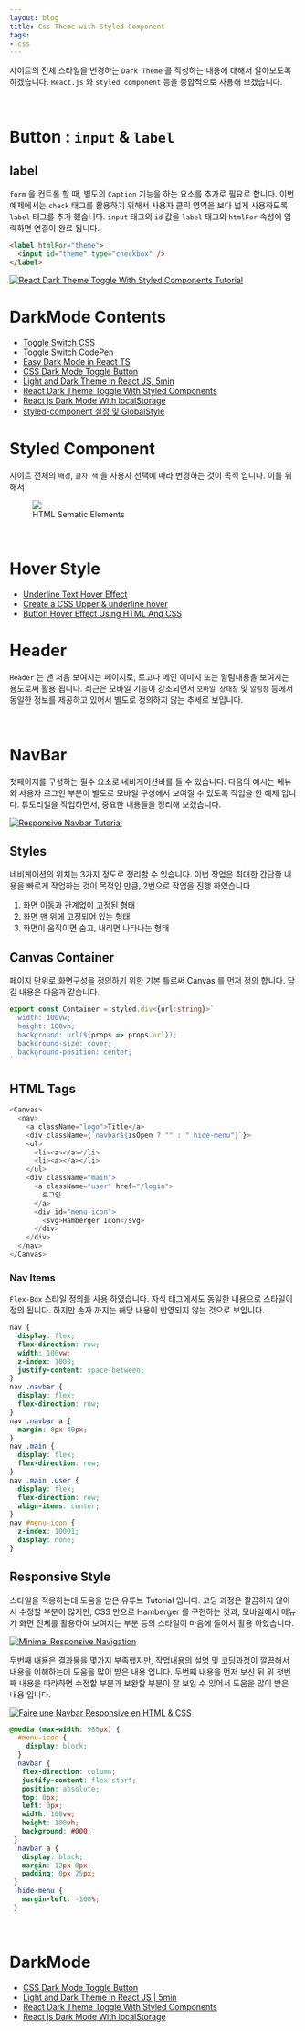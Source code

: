 ```yaml
---
layout: blog
title: Css Theme with Styled Component
tags:
- css
---
```


사이트의 전체 스타일을 변경하는 `Dark Theme` 를 작성하는 내용에 대해서 알아보도록 하겠습니다. `React.js` 와 `styled component` 등을 종합적으로 사용해 보겠습니다.

<br/>

# Button : `input` & `label`
## label
`form` 을 컨트롤 할 때, 별도의 `Caption` 기능을 하는 요소를 추가로 필요로 합니다. 이번 예제에서는 `check` 태그를 활용하기 위해서 사용자 클릭 영역을 보다 넓게 사용하도록 `label` 태그를 추가 했습니다. `input` 태그의 `id` 값을 `label` 태그의 `htmlFor` 속성에 입력하면 연결이 완료 됩니다.

```html
<label htmlFor="theme">
  <input id="theme" type="checkbox" />
</label>
```

[![React Dark Theme Toggle With Styled Components Tutorial](https://i.ytimg.com/vi/zgd-z3R1o2k/hq720.jpg?sqp=-oaymwEcCNAFEJQDSFXyq4qpAw4IARUAAIhCGAFwAcABBg==&rs=AOn4CLDE8bJzfYWuyz-PgY85bRByJsnHqg)](https://youtu.be/zgd-z3R1o2k)


# DarkMode Contents
- [Toggle Switch CSS](https://youtu.be/l8aC7BsKhTI)
- [Toggle Switch CodePen](https://codesandbox.io/s/6v7n1vr8yn?file=/src/index.js:307-1130)
- [Easy Dark Mode in React TS](https://css-tricks.com/easy-dark-mode-and-multiple-color-themes-in-react/)
- [CSS Dark Mode Toggle Button](https://youtu.be/l8aC7BsKhTI)
- [Light and Dark Theme in React JS, 5min](https://youtu.be/77oLB53txEk)
- [React Dark Theme Toggle With Styled Components](https://youtu.be/zgd-z3R1o2k)
- [React js Dark Mode With localStorage](https://youtu.be/5zeuW802NLg)
- [styled-component 설정 및 GlobalStyle](https://velog.io/@dngur9801/styled-component-%EC%84%A4%EC%A0%95-%EB%B0%8FGlobalStyle%EA%B3%BC-ThemeProvider-%EC%A0%81%EC%9A%A9%ED%95%98%EA%B8%B0-with-typescript)

# Styled Component
사이트 전체의 `배경`, `글자 색` 을 사용자 선택에 따라 변경하는 것이 목적 입니다. 이를 위해서 

<figure class="align-center">
  <img src="{{site.baseurl}}/assets/web/semantic.png">
  <figcaption>HTML Sematic Elements</figcaption>
</figure>

<br/>

# Hover Style
- [Underline Text Hover Effect](https://youtu.be/JEVOi1LEYGg)
- [Create a CSS Upper & underline hover](https://youtu.be/4eh2r-C5hqE)
- [Button Hover Effect Using HTML And CSS](https://youtu.be/Pmo6y5b2Uec)


# Header
`Header` 는 맨 처음 보여지는 페이지로, 로고나 메인 이미지 또는 알림내용을 보여지는 용도로써 활용 됩니다. 최근은 모바일 기능이 강조되면서 `모바일 상태창` 및 `알림창` 등에서 동일한 정보를 제공하고 있어서 별도로 정의하지 않는 추세로 보입니다.

<br/>

# NavBar
첫페이지를 구성하는 필수 요소로 네비게이션바를 들 수 있습니다. 다음의 예시는 메뉴와 사용자 로그인 부분이 별도로 모바일 구성에서 보여질 수 있도록 작업을 한 예제 입니다. 튜토리얼을 작업하면서, 중요한 내용들을 정리해 보겠습니다.

[![Responsive Navbar Tutorial](https://i.ytimg.com/vi/VRrEquQfh88/hq720.jpg?sqp=-oaymwEcCNAFEJQDSFXyq4qpAw4IARUAAIhCGAFwAcABBg==&rs=AOn4CLAEnvkuh_kVYFae0n6zFWxjbp0jfQ)](https://youtu.be/VRrEquQfh88)

## Styles
네비게이션의 위치는 3가지 정도로 정리할 수 있습니다. 이번 작업은 최대한 간단한 내용을 빠르게 작업하는 것이 목적인 만큼, 2번으로 작업을 진행 하였습니다.
1. 화면 이동과 관계없이 고정된 형태
2. 화면 맨 위에 고정되어 있는 형태
3. 화면이 움직이면 숨고, 내리면 나타나는 형태

## Canvas Container
페이지 단위로 화면구성을 정의하기 위한 기본 틀로써 Canvas 를 먼저 정의 합니다. 담길 내용은 다음과 같습니다.
```typescript
export const Container = styled.div<{url:string}>`
  width: 100vw;
  height: 100vh;
  background: url(${props => props.url});
  background-size: cover;
  background-position: center;
`
```

## HTML Tags
```typescript
<Canvas>
  <nav>
    <a className="logo">Title</a>
    <div className={`navbar${isOpen ? "" : " hide-menu"}`}>
    <ul>
      <li><a></a></li>
      <li><a></a></li>
    </ul>
    <div className="main">
      <a className="user" href="/login">
        로그인
      </a>
      <div id="menu-icon">
        <svg>Hamberger Icon</svg>
      </div>
    </div>
  </nav>
</Canvas>
```

### Nav Items
`Flex-Box` 스타일 정의를 사용 하였습니다. 자식 태그에서도 동일한 내용으로 스타일이 정의 됩니다. 하지만 손자 까지는 해당 내용이 반영되지 않는 것으로 보입니다.

```css
nav {
  display: flex;
  flex-direction: row;
  width: 100vw;
  z-index: 1000;
  justify-content: space-between;
}
nav .navbar {
  display: flex;
  flex-direction: row;
}
nav .navbar a {
  margin: 0px 40px;
}
nav .main {
  display: flex;
  flex-direction: row;
}
nav .main .user {
  display: flex;
  flex-direction: row; 
  align-items: center;
}
nav #menu-icon {
  z-index: 10001;
  display: none;
}
```

## Responsive Style
스타일을 적용하는데 도움을 받은 유투브 Tutorial 입니다. 코딩 과정은 깔끔하지 않아서 수정할 부분이 많지만, CSS 만으로 Hamberger 를 구현하는 것과, 모바일에서 메뉴가 화면 전체를 활용하여 보여지는 부분 등의 스타일이 마음에 들어서 활용 하였습니다.

[![Minimal Responsive Navigation](https://i.ytimg.com/vi/BXArjoEmVa0/hq720.jpg?sqp=-oaymwEcCNAFEJQDSFXyq4qpAw4IARUAAIhCGAFwAcABBg==&rs=AOn4CLAxzyOnrrpYqyUI0v8RwDIUdxoQfw)](https://youtu.be/BXArjoEmVa0)

두번째 내용은 결과물을 몇가지 부족했지만, 작업내용의 설명 및 코딩과정이 깔끔해서 내용을 이해하는데 도움을 많이 받은 내용 입니다. 두번째 내용을 먼저 보신 뒤 위 첫번째 내용을 따라하면 수정할 부분과 보완할 부분이 잘 보일 수 있어서 도움을 많이 받은 내용 입니다.

[![Faire une Navbar Responsive en HTML & CSS](https://i.ytimg.com/vi/HQopEEurQYE/hq720.jpg?sqp=-oaymwEcCNAFEJQDSFXyq4qpAw4IARUAAIhCGAFwAcABBg==&rs=AOn4CLCjb4RXvZp6ioMBlBjEajxIqVhjRA)](https://youtu.be/HQopEEurQYE)

```css
@media (max-width: 980px) {
  #menu-icon {
    display: block;
  }
 .navbar {
   flex-direction: column;
   justify-content: flex-start;
   position: absolute;
   top: 0px;
   left: 0px;
   width: 100vw;
   height: 100vh;
   background: #000;
 }
 .navbar a {
   display: block;
   margin: 12px 0px;
   padding: 0px 25px;
 }
 .hide-menu {
   margin-left: -100%;
 }
```
<br/>

# DarkMode
- [CSS Dark Mode Toggle Button](https://youtu.be/l8aC7BsKhTI)
- [Light and Dark Theme in React JS | 5min](https://youtu.be/77oLB53txEk)
- [React Dark Theme Toggle With Styled Components](https://youtu.be/zgd-z3R1o2k)
- [React js Dark Mode With localStorage](https://youtu.be/5zeuW802NLg)


